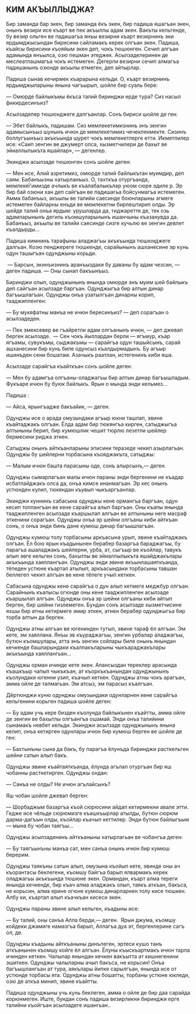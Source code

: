 ## КИМ АКЪЫЛЛЫДЖА?

Бир заманда бар экен, бир заманда ёкъ экен, бир падиша яшагъан экен, онынъ везири исе къарт ве пек акъыллы адам экен.
Вакъты кельгенде, бу везир ольген ве падишагъа янъы везирни къарт везирнинъ эки ярдымджысындан бирисини сайламакъ керек олгъан экен.
Падиша, къайсы бирисини къояйым экен деп, чокъ тюшюнген.
Сечип алгъан адамында янъылса, озю пешман этеджек.
Асылзаделеринен де меслеатлашмагъа чокъ истемеген.
Дегерли везирни сечип алмагъа падишанынъ озюнде акъылы етмеген, деп айтырлар.

Падиша сынав кечирмек къарарына кельди.
О, къарт везирнинъ ярдымджыларыны янына чагъырып, шойле бир суаль бере:

— Омюрде байлыкъмы ёкъса талий биринджи ерде тура?
Сиз насыл фикирдесинъиз?

Асылзаделер тюшюнджеге далгъанлар.
Сонъ бириси шойле де ген:

— Эбет байлыкъ, падишам.
Сиз мемлекетимизнинъ энъ зенгин адамысынъыз шунынъ ичюн де мемлекетимиз чечекленмекте.
Сизинъ боллугъынъыз акъкъында шурет чокъ мемлекетлерге етти.
Икметлилер исе: «Саип зенгин ве джумерт олса, хызметчилери де бахыт ве эйиаллылыкъта яшайлар», — дегенлер.

Экинджи асылзаде тюшюнген сонъ шойле деген:

— Мен исе, Алий азретимиз, омюрде талий байлыкътан муимдир, деп саям.
Бабанъызны хатырланъыз.
О, тахткъа отургъанда, мемлекеї'имизде ачлыкъ ве къалабалыкълар уюом сюре эдиле р.
Эр бир бай озюни хан деп сайгъан ве падишагьа бойсунмагъа истемеген.
Амма бабанъыз, акъылы ве талийи саесинде боюнларыны эгмеге истемеген байларны енъди ве мемлекетни бирлештирип олды.
Эр шейде талий онъа ярдым: урушларда да, тиджаретте де, тек озь адамларынынъ дегиль къомшуларынынъ ишанчыны къазанувда да.
Бабанъыз, акъылы ве талийи саесинде сизге кучьлю ве зенгин девлет къалдырды...

Падиша кимнинъ тарафыны аладжагъы акъкъында тюшюнджеге далгьан.
Козю пенджереге тюшкенде, сарайынынъ ашханесине эр кунь одун ташыгъан одунджыны корьди.

 — Барсын, экинъизнинъ аранъыздаки бу даваны бу адам чезсин, — деген падиша. — Оны сынап бакъынъыз.

Биринджи олып, одунджынынъ янында омюрде энъ муим шей байлыкъ деп сайгъан асылзаде баргъан.
Одунджыгъа бир алтын динар багъышлагъан.
Одунджы онъа узатылгъан динарны корип, тааджипленген:

— Бу мукяфатны манъа не ичюн бересинъиз? — деп сорагъан о асылзадеден.

— Пек эмексевер ве гъайретли адам олгъанынъ ичюн, — деп джевап берген асылзаде.
 — Сен чокъ йыллардан берли — ягъмур, къар ягъамы, сувукъмы, сыджакъмы — сарайгъа одун ташыйсынъ, сарай ашханесини бир кунь биле одунсыз къалдырмадынъ.
Бу агъыр ишинъден сени бошатам.
Азачыкъ раатлан, истегенинъ киби яша.

Асылзаде сарайгъа къайткъан сонъ шойле деген:

— Мен бу адамгъа олгъаны-оладжагъы бир алтын динар багъышладым.
Фукъаре ичюн бу буюк байлыкъ.
Ярын о мында энди кельмез...

Падиша :

— Айса, ярынгъадже бакъайик, — деген.

Одунджы исе о арада омузындаки агъыр юкни ташлап, эвине къайтаджакъ олгъан.
Ёлда адам бир тюкянгъа кирген, сатыджыгъа алтыныны берип, бир кумюшлик чешит тюрлю лезетли шейлер бермесини риджа эткен.

Сатыджы онынъ айткъанларыны эписини теразеде чекип азырлагъан.
Одунджы бу шейлерни торбасына къояджакъта, сатыджы:

— Малым ичюн башта парасыны оде, сонъ алырсынъ,— деген.

Одунджы сымарлагъан малы ичюн параны энди бергенини не къадар исбатлайджакъ олса да, онъа кимсе инанмагъан.
Эр кес онынъ устюнден кулип, тюкяндан къувып чыкъаргъанлар.

Экинджи куннинъ сабасына одунджы кене ормангъа баргъан, одун кесип топлангъан ве кене сарайгъа алып баргъан.
Оны къапы янында тааджипленген асылзаде къаршылап алгъан ве алтыныны неге масраф эткенини сорагъан.
Одунджы онъа эр шейни олгъаны киби айткъан сонъ, о онъа энди бинъ дане кумюш динар багъышлагъан.

Одунджы кумюш толу торбасыны аркъасына урып, эвине къайтаджакъ олгъан.
Ёл бою ярын къадынынен берабер базаргъа бараджагъы, бу парагъа ашаладжакъ шейлерни, урба, ат, сыгъыр ве къойлар, тавукъ алып эвге кельген сонъ, бахытлы ве эйиаллылыкъта яшайджакълары акъкъында хаяллангъан.
Одунджы энди эвине якъынлашаяткъанда, тёпеден устюне къартал атылып, аркъасындаки торбасыны тавшан беллегеп чекип алгъан ве кене тёпеге учып кеткен.

Сабасына одунджы кене сарайгъа о дун алып кетмеге меджбур олгъан.
Сарайнынъ къапысы огюнде оны кене тааджипленген асылзаде къаршылап алгъан.
Одунджы онъа эр шейни олгъаны киби айтып берген, бир шейни гизлемеген.
Бундан сонъ асылзаде хызметчисине яхшы бир атны кетирмеге эмир эткен, атнен берабер одунджыгъа бир торба алтын да берген.

Одунджы атны алгъан ве югенинден тутып, эвине тараф ёл алгъан.
Эм кете, эм хаяллана.
Янъы эв къураджагъы, зенгин урбалар аладжагъы, бутюн къомшулары, атта энъ зенгин сойлары биле онынъ янындан кечкенде башларындаки къалпакъларыны чыкъараджакълары акъкъында хаяллангьан...

Одунджы орман ичинде кете экен.
Апансыздан тереклер арасында къашкъыр чапып чыкъкъан, ат къоркъкъанындан одунджынынъ къолундаки югенни узип, къачып кеткен.
Одунджы атны чокъ арагъан, амма ойле де тапмагьан.
Эм атсыз, эм парасыз къалгъан.

Дёртюнджи куню одунджы омузындаки одунларнен кене сарайгъа кельгенини корьген падиша шойле деген:

— Бу адам учь кере бизден къолунда байлыкънен къайтты, амма ойле де зенгин ве бахытлы олгъангъа ошамай.
Энди онъа талийини сынамакъ невбет кельди.
Экинджи асылзаде одунджынынъ янына келип, онъа кетирген одунлары ичюн бир кумюш берген ве шойле де ген:

— Бахтынъны сына да бакъ, бу парагъа ёлунъда биринджи расткельген шейни сатын алып бакъ.

Одунджы эвине къайтаяткъанда, ёлунда агълап отургъан бир яш чобанны расткетирген.
Одунджы ондан:

— Санъа не олды?
Не ичюн агълайсынъ?

Яш чобан шойле джевап берген:

— Шорбаджым базаргъа къой сюрюсини айдап кетирмекни авале этти.
Гедже исе чёльде сюрюмизге къашкъырлар атылды, бутюн сюрюм дарма-дагъын олды, къойлар къачып кеттилер.
Энди бутюн байлыгъым — мына бу чобан таягъы...

Одунджы асылзаденинъ айткъаныны хатырлагьан ве чобангъа деген:

— Бу таягъынъны манъа сат, мен санъа онынъ ичюн бир кумюш берерим.

Одунджы таякъны сатын алып, омузына къойып кете, эвинде оны ач къорантасы беклегени, къомшу байгъа барып ялвармакъ керек оладжагьы акъкъында тюшюне экен.
Ормандан, къарт алма тереги янында кечкенде, бир къач алма аладжакъ олып, таякъ аткъан, бакъса, не корьсин, алма ерине огюне кумюш динарларнен толу кисе тюшкен.
Албу ки, къартал алып къачкъан кисеси экен.

Одунджы параны эвине алып кельген, къадыны исе:

— Бу талий, оны санъа Алла берди,— деген.
 Ярын джума, къомшу койдеки джамиге намазгъа барып, Аллагъа дуа эт, бергенлерине сагъ ол, де.

Одунджы къадыны айткъаныны динълеген, эртеси кушо танъ аткъанынен къомшу койге ёл алгъан.
Ёлуны къыскъартмакъ ичюн тарла ичинден кеткен.
Чалылар янындан кечкен вакъытта ат кишнегенини эшиткен.
Одунджы чалыларны ачып бакъса, не корьсин!
Онъа багъышлангъан ат тура, аякълары йипке сарылгъан, янында исе от устюнде торбасы ята.
Одунджы атны бошатты, торбаны устюне юкледи, озю де аткъа минип, эвине къайтты.

Падиша одунджыны учь кунь беклеген, амма о ойле де бир даа сарайда корюнмеген.
Иште, бундан сонъ падиша везирликни биринджи ерге талийни къойгъан асылзадеге ишангьан..
